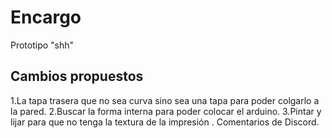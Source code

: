 # Encargo 
Prototipo "shh"
## Cambios propuestos 
1.La tapa trasera que no sea curva sino sea una tapa para poder colgarlo a la pared.
2.Buscar la forma interna para poder colocar el arduino.
3.Pintar y lijar para que no tenga la textura de la impresión . 
Comentarios de Discord.

